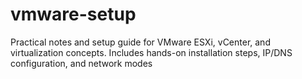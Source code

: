 # vmware-setup
Practical notes and setup guide for VMware ESXi, vCenter, and virtualization concepts. Includes hands-on installation steps, IP/DNS configuration, and network modes
